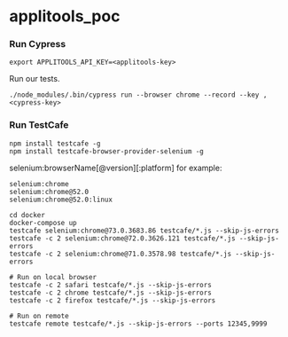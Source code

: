# applitools_poc

### Run Cypress ###

```
export APPLITOOLS_API_KEY=<applitools-key>
```

Run our tests.

```
./node_modules/.bin/cypress run --browser chrome --record --key ,<cypress-key>
```

### Run TestCafe ###

```
npm install testcafe -g
npm install testcafe-browser-provider-selenium -g
```

selenium:browserName[@version][:platform]
for example:

```
selenium:chrome
selenium:chrome@52.0
selenium:chrome@52.0:linux
```

```
cd docker
docker-compose up
testcafe selenium:chrome@73.0.3683.86 testcafe/*.js --skip-js-errors
testcafe -c 2 selenium:chrome@72.0.3626.121 testcafe/*.js --skip-js-errors
testcafe -c 2 selenium:chrome@71.0.3578.98 testcafe/*.js --skip-js-errors
```

```
# Run on local browser
testcafe -c 2 safari testcafe/*.js --skip-js-errors
testcafe -c 2 chrome testcafe/*.js --skip-js-errors
testcafe -c 2 firefox testcafe/*.js --skip-js-errors
```

```
# Run on remote
testcafe remote testcafe/*.js --skip-js-errors --ports 12345,9999
```